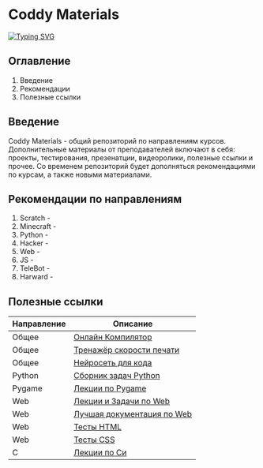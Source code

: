 # Coddy Materials
[![Typing SVG](https://readme-typing-svg.demolab.com/?lines=Hello+Teachers!;Hello+Students!&height=75&size=54)](https://git.io/typing-svg)
## Оглавление
1. Введение
2. Рекомендации
3. Полезные ссылки

## Введение
Coddy Materials - общий репозиторий по направлениям курсов. Дополнительные материалы от преподавателей включают в себя: проекты, тестирования, презенатции, видеоролики, полезные ссылки и прочее. Со временем репозиторий будет дополняться рекомендациями по курсам, а также новыми материалами.

## Рекомендации по направлениям
1. Scratch -
2. Minecraft -
3. Python -
4. Hacker -
5. Web -
6. JS -
7. TeleBot -
8. Harward -

## Полезные ссылки
| Направление | Описание                                                        |
|----------|-----------------------------------------------------------------|
| Общее  | [Онлайн Компилятор](https://www.onlinegdb.com/) |
| Общее	 | [Тренажёр скорости печати](https://stamina-online.com/ru) |
| Общее	 | [Нейросеть для кода](https://codepal.ai/) |
| Python | [Сборник задач Python](https://younglinux.info/python/task) |
| Pygame | [Лекции по Pygame](https://younglinux.info/pygame/) |
| Web    | [Лекции и Задачи по Web](https://weblecture.ru/) |
| Web	   | [Лучшая документация по Web](https://doka.guide/) |
| Web    | [Тесты HTML](https://www.w3schools.com/html/exercise.asp?filename=exercise_html_basic1) |
| Web    | [Тесты CSS](https://www.w3schools.com/css/exercise.asp) |
| С    | [Лекции по Си](https://prog-cpp.ru/c/) |

